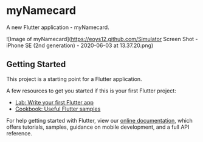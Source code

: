 # myNamecard

A new Flutter application - myNamecard.

![Image of myNamecard](https://eoys12.github.com/Simulator Screen Shot - iPhone SE (2nd generation) - 2020-06-03 at 13.37.20.png)


## Getting Started

This project is a starting point for a Flutter application.

A few resources to get you started if this is your first Flutter project:

- [Lab: Write your first Flutter app](https://flutter.dev/docs/get-started/codelab)
- [Cookbook: Useful Flutter samples](https://flutter.dev/docs/cookbook)

For help getting started with Flutter, view our
[online documentation](https://flutter.dev/docs), which offers tutorials,
samples, guidance on mobile development, and a full API reference.
